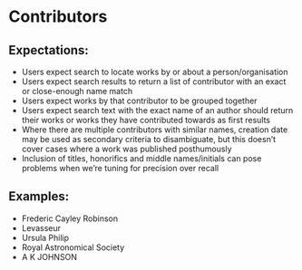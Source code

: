 # Contributors

## Expectations:

* Users expect search to locate works by or about a person/organisation
* Users expect search results to return a list of contributor with an exact or close-enough name match
* Users expect works by that contributor to be grouped together
* Users expect search text with the exact name of an author should return their works or works they have contributed towards as first results
* Where there are multiple contributors with similar names, creation date may be used as secondary criteria to disambiguate, but this doesn’t cover cases where a work was published posthumously
* Inclusion of titles, honorifics and middle names/initials can pose problems when we’re tuning for precision over recall

## Examples:

* Frederic Cayley Robinson
* Levasseur
* Ursula Philip
* Royal Astronomical Society
* A K JOHNSON

